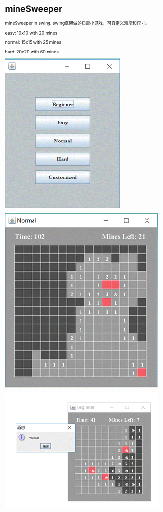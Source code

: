 # mineSweeper
mineSweeper in swing. swing框架做的扫雷小游戏，可自定义难度和尺寸。

easy: 10x10 with 20 mines

normal: 15x15 with 25 mines

hard: 20x20 with 60 mines

![image](https://github.com/XiangxinKong/mineSweeper/blob/master/usage/0.GIF)

![image](https://github.com/XiangxinKong/mineSweeper/blob/master/usage/1.GIF)

![image](https://github.com/XiangxinKong/mineSweeper/blob/master/usage/3.GIF)
